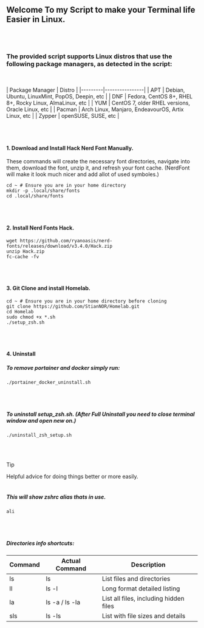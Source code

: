 ## Welcome To my Script to make your Terminal life Easier in Linux.
<br><br>

### The provided script supports Linux distros that use the following package managers, as detected in the script:
<br><br>
| Package Manager | Distro |
|---------|----------------|
| APT     | Debian, Ubuntu, LinuxMint, PopOS, Deepin, etc  |
| DNF     | Fedora, CentOS 8+, RHEL 8+, Rocky Linux, AlmaLinux, etc |
| YUM     | CentOS 7, older RHEL versions, Oracle Linux, etc  |
| Pacman  | Arch Linux, Manjaro, EndeavourOS, Artix Linux, etc      |
| Zypper  | openSUSE, SUSE, etc     |

<br><br>
#### 1. Download and Install Hack Nerd Font Manually.
These commands will create the necessary font directories, navigate into them, download the font, unzip it, and refresh your font cache.
(NerdFont will make it look much nicer and add allot of used symboles.)
```
cd ~ # Ensure you are in your home directory
mkdir -p .local/share/fonts 
cd .local/share/fonts
```
<br><br>
#### 2. Install Nerd Fonts Hack.
```
wget https://github.com/ryanoasis/nerd-fonts/releases/download/v3.4.0/Hack.zip
unzip Hack.zip
fc-cache -fv
```
<br><br>
#### 3. Git Clone and install Homelab.
```
cd ~ # Ensure you are in your home directory before cloning
git clone https://github.com/StianNOR/Homelab.git
cd Homelab
sudo chmod +x *.sh
./setup_zsh.sh
```
<br><br>
#### 4. Uninstall
##### To remove portainer and docker simply run:
```
./portainer_docker_uninstall.sh
```
<br><br>
##### To uninstall setup_zsh.sh. (After Full Uninstall you need to close terminal window and open new on.)
```
./uninstall_zsh_setup.sh
```

<br><br>
> [!TIP]
> Helpful advice for doing things better or more easily.
<br><br>
##### This will show zshrc alias thats in use.
```
ali
```
<br><br>
##### Directories info shortcuts:
| Command | Actual Command | Description                    |
|---------|----------------|-------------------------------|
| ls      | ls             | List files and directories     |
| ll      | ls -l          | Long format detailed listing   |
| la      | ls -a / ls -la | List all files, including hidden files |
| sls     | ls -ls         | List with file sizes and details |
